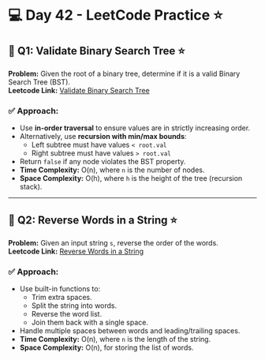 # 💻 Day 42 - LeetCode Practice ⭐

## 🔹 Q1: Validate Binary Search Tree ⭐  
**Problem:** Given the root of a binary tree, determine if it is a valid Binary Search Tree (BST).  
**Leetcode Link:** [Validate Binary Search Tree](https://leetcode.com/problems/validate-binary-search-tree)

### ✅ Approach:
- Use **in-order traversal** to ensure values are in strictly increasing order.
- Alternatively, use **recursion with min/max bounds**:
  - Left subtree must have values `< root.val`
  - Right subtree must have values `> root.val`
- Return `false` if any node violates the BST property.
- **Time Complexity:** O(n), where `n` is the number of nodes.  
- **Space Complexity:** O(h), where `h` is the height of the tree (recursion stack).

---

## 🔹 Q2: Reverse Words in a String ⭐  
**Problem:** Given an input string `s`, reverse the order of the words.  
**Leetcode Link:** [Reverse Words in a String](https://leetcode.com/problems/reverse-words-in-a-string)

### ✅ Approach:
- Use built-in functions to:
  - Trim extra spaces.
  - Split the string into words.
  - Reverse the word list.
  - Join them back with a single space.
- Handle multiple spaces between words and leading/trailing spaces.
- **Time Complexity:** O(n), where `n` is the length of the string.  
- **Space Complexity:** O(n), for storing the list of words.
